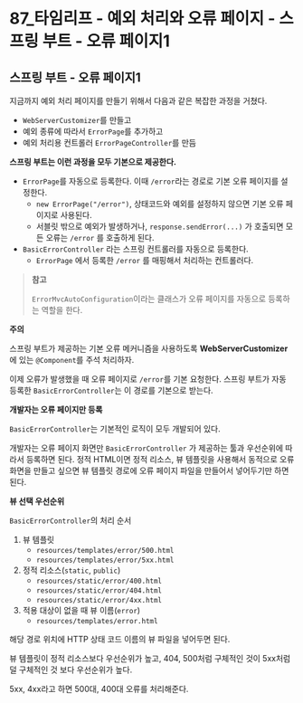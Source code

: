 # 87_타임리프 - 예외 처리와 오류 페이지 - 스프링 부트 - 오류 페이지1

## 스프링 부트 - 오류 페이지1

지금까지 예외 처리 페이지를 만들기 위해서 다음과 같은 복잡한 과정을 거쳤다.

* `WebServerCustomizer`를 만들고
* 예외 종류에 따라서 `ErrorPage`를 추가하고
* 예외 처리용 컨트롤러 `ErrorPageController`를 만듬



**스프링 부트는 이런 과정을 모두 기본으로 제공한다.**

* `ErrorPage`를 자동으로 등록한다. 이때 `/error`라는 경로로 기본 오류 페이지를 설정한다.
  * `new ErrorPage("/error")`, 상태코드와 예외를 설정하지 않으면 기본 오류 페이지로 사용된다.
  * 서블릿 밖으로 예외가 발생하거나, `response.sendError(...)` 가 호출되면 모든 오류는 `/error` 를 호출하게 된다.
* `BasicErrorController` 라는 스프링 컨트롤러를 자동으로 등록한다.
  * `ErrorPage` 에서 등록한 `/error` 를 매핑해서 처리하는 컨트롤러다.

> **참고**
>
> `ErrorMvcAutoConfiguration`이라는 클래스가 오류 페이지를 자동으로 등록하는 역할을 한다.



**주의**

스프링 부트가 제공하는 기본 오류 메커니즘을 사용하도록 **WebServerCustomizer**에 있는 `@Component`를 주석 처리하자.



이제 오류가 발생했을 때 오류 페이지로 `/error`를 기본 요청한다. 스프링 부트가 자동 등록한 `BasicErrorController`는 이 경로를 기본으로 받는다.



**개발자는 오류 페이지만 등록**

`BasicErrorController`는 기본적인 로직이 모두 개발되어 있다.

개발자는 오류 페이지 화면만 `BasicErrorController` 가 제공하는 툴과 우선순위에 따라서 등록하면 된다. 정적 HTML이면 정적 리소스, 뷰 템플릿을 사용해서 동적으로 오류 화면을 만들고 싶으면 뷰 템플릿 경로에 오류 페이지 파일을 만들어서 넣어두기만 하면 된다.



**뷰 선택 우선순위**

`BasicErrorController`의 처리 순서

1. 뷰 템플릿
   * `resources/templates/error/500.html`
   * `resources/templates/error/5xx.html`
2. 정적 리소스(`static`, `public`)
   * `resources/static/error/400.html`
   * `resources/static/error/404.html`
   * `resources/static/error/4xx.html`
3. 적용 대상이 없을 때 뷰 이름(`error`)
   * `resources/templates/error.html`

해당 경로 위치에 HTTP 상태 코드 이름의 뷰 파일을 넣어두면 된다.

뷰 템플릿이 정적 리소스보다 우선순위가 높고, 404, 500처럼 구체적인 것이 5xx처럼 덜 구체적인 것 보다 우선순위가 높다.

5xx, 4xx라고 하면 500대, 400대 오류를 처리해준다.

